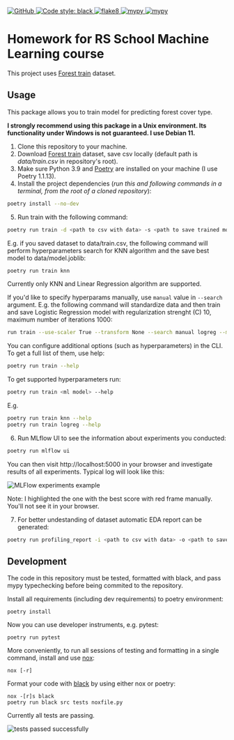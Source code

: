 <a href="https://github.com/wervlad/9_evaluation_selection/blob/main/LICENSE">
    <img alt="GitHub" src="https://img.shields.io/github/license/wervlad/9_evaluation_selection.svg?color=blue">
</a>
<a href="https://github.com/wervlad/9_evaluation_selection/actions/workflows/black.yml">
    <img alt="Code style: black" src="https://github.com/wervlad/9_evaluation_selection/actions/workflows/black.yml/badge.svg">
</a>
<a href="https://github.com/wervlad/9_evaluation_selection/actions/workflows/flake8.yml">
    <img alt="flake8" src="https://github.com/wervlad/9_evaluation_selection/actions/workflows/flake8.yml/badge.svg">
</a>
<a href="https://github.com/wervlad/9_evaluation_selection/actions/workflows/mypy.yml">
    <img alt="mypy" src="https://github.com/wervlad/9_evaluation_selection/actions/workflows/mypy.yml/badge.svg">
</a>
<a href="https://github.com/wervlad/9_evaluation_selection/actions/workflows/tests.yml">
    <img alt="mypy" src="https://github.com/wervlad/9_evaluation_selection/actions/workflows/tests.yml/badge.svg">
</a>

<br>

# Homework for RS School Machine Learning course

This project uses [Forest train](https://www.kaggle.com/competitions/forest-cover-type-prediction) dataset.

## Usage
This package allows you to train model for predicting forest cover type.

**I strongly recommend using this package in a Unix environment. Its functionality under Windows is not guaranteed. I use Debian 11.**
1. Clone this repository to your machine.
2. Download [Forest train](https://github.com/wervlad/data/raw/master/train.csv.zip) dataset, save csv locally (default path is *data/train.csv* in repository's root).
3. Make sure Python 3.9 and [Poetry](https://python-poetry.org/docs/) are installed on your machine (I use Poetry 1.1.13).
4. Install the project dependencies (*run this and following commands in a terminal, from the root of a cloned repository*):
```sh
poetry install --no-dev
```
5. Run train with the following command:
```sh
poetry run train -d <path to csv with data> -s <path to save trained model> <ml model>
```
E.g. if you saved dataset to data/train.csv, the following command will perform hyperparameters search for KNN algorithm and the save best model to data/model.joblib:
```sh
poetry run train knn
```
Currently only KNN and Linear Regression algorithm are supported.

If you'd like to specify hyperparams manually, use ``manual`` value in ``--search`` argument. E.g. the following command will standardize data and then train and save Logistic Regression model with regularization strenght (C) 10, maximum number of iterations 1000:
```sh
run train --use-scaler True --transform None --search manual logreg --max-iter=1000 --c 10
```

You can configure additional options (such as hyperparameters) in the CLI. To get a full list of them, use help:
```sh
poetry run train --help
```
To get supported hyperparameters run:
```sh
poetry run train <ml model> --help
```
E.g.
```sh
poetry run train knn --help
poetry run train logreg --help
```
6. Run MLflow UI to see the information about experiments you conducted:
```sh
poetry run mlflow ui
```
You can then visit http://localhost:5000 in your browser and investigate results of all experiments. Typical log will look like this:

![MLFlow experiments example](https://github.com/wervlad/9_evaluation_selection/blob/main/img/experiments.png)

Note: I highlighted the one with the best score with red frame manually. You'll not see it in your browser.

7. For better undestanding of dataset automatic EDA report can be generated:
```sh
poetry run profiling_report -i <path to csv with data> -o <path to save report>
```

## Development

The code in this repository must be tested, formatted with black, and pass mypy typechecking before being commited to the repository.

Install all requirements (including dev requirements) to poetry environment:
```
poetry install
```
Now you can use developer instruments, e.g. pytest:
```
poetry run pytest
```
More conveniently, to run all sessions of testing and formatting in a single command, install and use [nox](https://nox.thea.codes/en/stable/): 
```
nox [-r]
```
Format your code with [black](https://github.com/psf/black) by using either nox or poetry:
```
nox -[r]s black
poetry run black src tests noxfile.py
```
Currently all tests are passing.

![tests passed successfully](https://github.com/wervlad/9_evaluation_selection/blob/main/img/tests.png)
